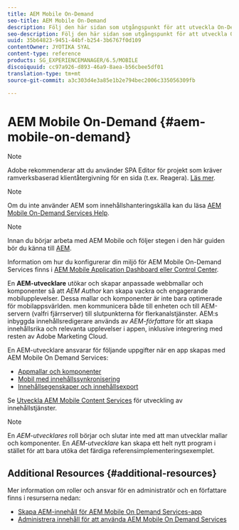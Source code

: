```yaml
---
title: AEM Mobile On-Demand
seo-title: AEM Mobile On-Demand
description: Följ den här sidan som utgångspunkt för att utveckla On-Demand Services-appen med AEM (Adobe Experience Manager). Sidan innehåller ämnen som är relevanta för en apputvecklare.
seo-description: Följ den här sidan som utgångspunkt för att utveckla On-Demand Services-appen med AEM (Adobe Experience Manager). Sidan innehåller ämnen som är relevanta för en apputvecklare.
uuid: 35b64823-9451-44bf-b254-3b6767f0d109
contentOwner: JYOTIKA SYAL
content-type: reference
products: SG_EXPERIENCEMANAGER/6.5/MOBILE
discoiquuid: cc97a926-d893-46a9-8aea-b56cbee5df01
translation-type: tm+mt
source-git-commit: a3c303d4e3a85e1b2e794bec2006c335056309fb

---
```



# AEM Mobile On-Demand {#aem-mobile-on-demand}

>[!NOTE]
>
>Adobe rekommenderar att du använder SPA Editor för projekt som kräver ramverksbaserad klientåtergivning för en sida (t.ex. Reagera). [Läs mer](/help/sites-developing/spa-overview.md).

>[!NOTE]
>
>Om du inte använder AEM som innehållshanteringskälla kan du läsa [AEM Mobile On-Demand Services Help](https://helpx.adobe.com/digital-publishing-solution/topics.html).

>[!NOTE]
>
>Innan du börjar arbeta med AEM Mobile och följer stegen i den här guiden bör du känna till [AEM](/help/sites-deploying/deploy.md).
>
>Information om hur du konfigurerar din miljö för AEM Mobile On-Demand Services finns i [AEM Mobile Application Dashboard eller Control Center](/help/mobile/mobile-apps-ondemand-application-dashboard.md).

En **AEM-utvecklare** utökar och skapar anpassade webbmallar och komponenter så att *AEM Author* kan skapa vackra och engagerande mobilupplevelser. Dessa mallar och komponenter är inte bara optimerade för mobilappsvärlden. men kommunicera både till enheten och till AEM-servern (valfri fjärrserver) till slutpunkterna för flerkanalstjänster. AEM:s inbyggda innehållsredigerare används av *AEM-författare* för att skapa innehållsrika och relevanta upplevelser i appen, inklusive integrering med resten av Adobe Marketing Cloud.

En AEM-utvecklare ansvarar för följande uppgifter när en app skapas med AEM Mobile On Demand Services:

* [Appmallar och komponenter](/help/mobile/app-templates-and-components1.md)
* [Mobil med innehållssynkronisering](/help/mobile/mobile-ondemand-contentsync.md)
* [Innehållsegenskaper och innehållsexport](/help/mobile/on-demand-content-properties-exporting.md)

Se [Utveckla AEM Mobile Content Services](//help/mobile/developing-content-services.md) för utveckling av innehållstjänster.

>[!NOTE]
>
>En *AEM-utvecklares* roll börjar och slutar inte med att man utvecklar mallar och komponenter. En *AEM-utvecklare* kan skapa ett helt nytt program i stället för att bara utöka det färdiga referensimplementeringsexemplet.

## Additional Resources {#additional-resources}

Mer information om roller och ansvar för en administratör och en författare finns i resurserna nedan:

* [Skapa AEM-innehåll för AEM Mobile On Demand Services-app](/help/mobile/mobile-apps-ondemand.md)
* [Administrera innehåll för att använda AEM Mobile On Demand Services](/help/mobile/aem-mobile.md)

